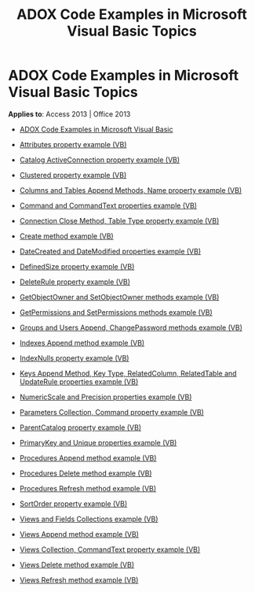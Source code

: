 ﻿---
title: ADOX Code Examples in Microsoft Visual Basic Topics
TOCTitle: ADOX Code Examples in Microsoft Visual Basic
ms:assetid: f500791c-8f42-45fb-89a2-5d54e743270c
ms:mtpsurl: https://msdn.microsoft.com/library/JJ250246(v=office.15)
ms:contentKeyID: 48548700
ms.date: 09/18/2015
mtps_version: v=office.15
---

# ADOX Code Examples in Microsoft Visual Basic Topics


**Applies to**: Access 2013 | Office 2013


  - [ADOX Code Examples in Microsoft Visual Basic](adox-code-examples-in-microsoft-visual-basic.md)

  - [Attributes property example (VB)](attributes-property-example-vb.md)

  - [Catalog ActiveConnection property example (VB)](catalog-activeconnection-property-example-vb.md)

  - [Clustered property example (VB)](clustered-property-example-vb.md)

  - [Columns and Tables Append Methods, Name property example (VB)](columns-and-tables-append-methods-name-property-example-vb.md)

  - [Command and CommandText properties example (VB)](command-and-commandtext-properties-example-vb.md)

  - [Connection Close Method, Table Type property example (VB)](connection-close-method-table-type-property-example-vb.md)

  - [Create method example (VB)](create-method-example-vb.md)

  - [DateCreated and DateModified properties example (VB)](datecreated-and-datemodified-properties-example-vb.md)

  - [DefinedSize property example (VB)](definedsize-property-example-vb.md)

  - [DeleteRule property example (VB)](deleterule-property-example-vb.md)

  - [GetObjectOwner and SetObjectOwner methods example (VB)](getobjectowner-and-setobjectowner-methods-example-vb.md)

  - [GetPermissions and SetPermissions methods example (VB)](getpermissions-and-setpermissions-methods-example-vb.md)

  - [Groups and Users Append, ChangePassword methods example (VB)](groups-and-users-append-changepassword-methods-example-vb.md)

  - [Indexes Append method example (VB)](indexes-append-method-example-vb.md)

  - [IndexNulls property example (VB)](indexnulls-property-example-vb.md)

  - [Keys Append Method, Key Type, RelatedColumn, RelatedTable and UpdateRule properties example (VB)](keys-append-method-key-type-relatedcolumn-relatedtable-and-updaterule-properties-example-vb.md)

  - [NumericScale and Precision properties example (VB)](numericscale-and-precision-properties-example-vb.md)

  - [Parameters Collection, Command property example (VB)](parameters-collection-command-property-example-vb.md)

  - [ParentCatalog property example (VB)](parentcatalog-property-example-vb.md)

  - [PrimaryKey and Unique properties example (VB)](primarykey-and-unique-properties-example-vb.md)

  - [Procedures Append method example (VB)](procedures-append-method-example-vb.md)

  - [Procedures Delete method example (VB)](procedures-delete-method-example-vb.md)

  - [Procedures Refresh method example (VB)](procedures-refresh-method-example-vb.md)

  - [SortOrder property example (VB)](sortorder-property-example-vb.md)

  - [Views and Fields Collections example (VB)](views-and-fields-collections-example-vb.md)

  - [Views Append method example (VB)](views-append-method-example-vb.md)

  - [Views Collection, CommandText property example (VB)](views-collection-commandtext-property-example-vb.md)

  - [Views Delete method example (VB)](views-delete-method-example-vb.md)

  - [Views Refresh method example (VB)](views-refresh-method-example-vb.md)

